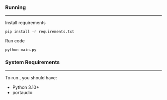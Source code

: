 ### Running
---

Install requirements
```
pip install -r requirements.txt
```

Run code
```
python main.py
```

### System Requirements
---
To run , you should have:

- Python 3.10+
- portaudio
